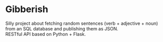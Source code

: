 # Gibberish
Silly project about fetching random sentences (verb + adjective + noun) from an SQL database and publishing them as JSON.<br/>
RESTful API based on Python + Flask.
